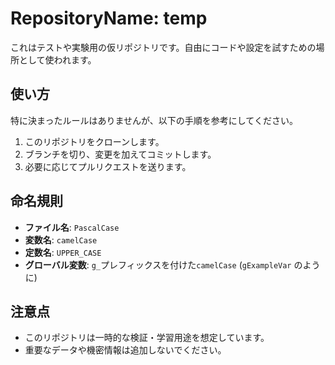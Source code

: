 # RepositoryName: temp

これはテストや実験用の仮リポジトリです。自由にコードや設定を試すための場所として使われます。

## 使い方

特に決まったルールはありませんが、以下の手順を参考にしてください。

1. このリポジトリをクローンします。
2. ブランチを切り、変更を加えてコミットします。
3. 必要に応じてプルリクエストを送ります。

## 命名規則

- **ファイル名**: `PascalCase`
- **変数名**: `camelCase`
- **定数名**: `UPPER_CASE`
- **グローバル変数**: `g_`プレフィックスを付けた`camelCase` (`gExampleVar` のように)

## 注意点

- このリポジトリは一時的な検証・学習用途を想定しています。
- 重要なデータや機密情報は追加しないでください。

